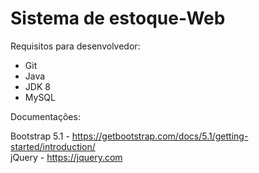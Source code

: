 ﻿# Sistema de estoque-Web

Requisitos para desenvolvedor:
<ul>
  <li>Git</li>
  <li>Java</li>
  <li>JDK 8</li>
  <li>MySQL</li>
</ul>

Documentações:

Bootstrap 5.1 - https://getbootstrap.com/docs/5.1/getting-started/introduction/ <br>
jQuery - https://jquery.com
